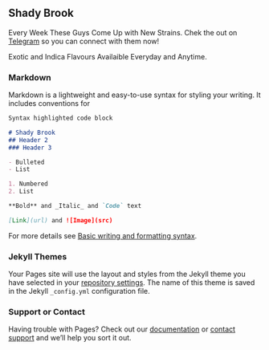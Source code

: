 ## Shady Brook

Every Week These Guys Come Up with New Strains. Chek the out on [Telegram](telegram.com) so you can connect with them now!


Exotic and Indica Flavours Availaible Everyday and Anytime.

### Markdown

Markdown is a lightweight and easy-to-use syntax for styling your writing. It includes conventions for

```markdown
Syntax highlighted code block

# Shady Brook
## Header 2
### Header 3

- Bulleted
- List

1. Numbered
2. List

**Bold** and _Italic_ and `Code` text

[Link](url) and ![Image](src)
```

For more details see [Basic writing and formatting syntax](https://docs.github.com/en/github/writing-on-github/getting-started-with-writing-and-formatting-on-github/basic-writing-and-formatting-syntax).

### Jekyll Themes

Your Pages site will use the layout and styles from the Jekyll theme you have selected in your [repository settings](https://github.com/shadybrook/shadybrook.github.io/settings/pages). The name of this theme is saved in the Jekyll `_config.yml` configuration file.

### Support or Contact

Having trouble with Pages? Check out our [documentation](https://docs.github.com/categories/github-pages-basics/) or [contact support](https://support.github.com/contact) and we’ll help you sort it out.
